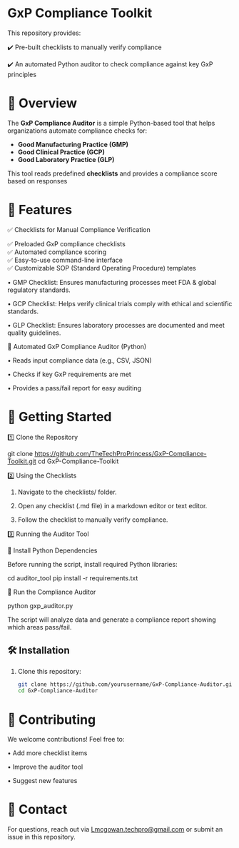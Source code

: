 # GxP Compliance Toolkit

This repository provides:

✔️ Pre-built checklists to manually verify compliance

✔️ An automated Python auditor to check compliance against key GxP principles

# 📌 Overview  
The **GxP Compliance Auditor** is a simple Python-based tool that helps organizations automate compliance checks for:  
- **Good Manufacturing Practice (GMP)**  
- **Good Clinical Practice (GCP)**  
- **Good Laboratory Practice (GLP)**  

This tool reads predefined **checklists** and provides a compliance score based on responses

# 📌 Features

✅ Checklists for Manual Compliance Verification

✅ Preloaded GxP compliance checklists  
✅ Automated compliance scoring  
✅ Easy-to-use command-line interface  
✅ Customizable SOP (Standard Operating Procedure) templates  
	
 •	GMP Checklist: Ensures manufacturing processes meet FDA & global regulatory standards.
	
 •	GCP Checklist: Helps verify clinical trials comply with ethical and scientific standards.
	
 •	GLP Checklist: Ensures laboratory processes are documented and meet quality guidelines.

🤖 Automated GxP Compliance Auditor (Python)
	
 •	Reads input compliance data (e.g., CSV, JSON)
	
 •	Checks if key GxP requirements are met
	
 •	Provides a pass/fail report for easy auditing

# 🚀 Getting Started

1️⃣ Clone the Repository

git clone https://github.com/TheTechProPrincess/GxP-Compliance-Toolkit.git
cd GxP-Compliance-Toolkit

2️⃣ Using the Checklists
1.	Navigate to the checklists/ folder.
 
2.	Open any checklist (.md file) in a markdown editor or text editor.
   
3.	Follow the checklist to manually verify compliance.

3️⃣ Running the Auditor Tool

🔹 Install Python Dependencies

Before running the script, install required Python libraries:

cd auditor_tool
pip install -r requirements.txt

🔹 Run the Compliance Auditor

python gxp_auditor.py

The script will analyze data and generate a compliance report showing which areas pass/fail.

## 🛠 Installation  
1. Clone this repository:  
   ```sh
   git clone https://github.com/yourusername/GxP-Compliance-Auditor.git
   cd GxP-Compliance-Auditor
   
# 📜 Contributing

We welcome contributions! 
Feel free to:	

•	Add more checklist items

•	Improve the auditor tool

•	Suggest new features

# 📧 Contact

For questions, reach out via Lmcgowan.techpro@gmail.com or submit an issue in this repository.
